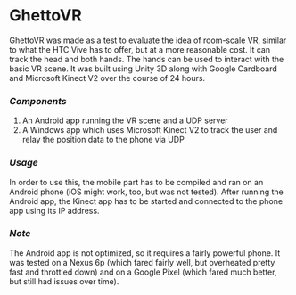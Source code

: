 # GhettoVR

GhettoVR was made as a test to evaluate the idea of room-scale VR, similar to what the HTC Vive has to offer, but at a more reasonable cost. It can track the head and both hands. The hands can be used to interact with the basic VR scene.
It was built using Unity 3D along with Google Cardboard and Microsoft Kinect V2 over the course of 24 hours.

### *Components*
1. An Android app running the VR scene and a UDP server
2. A Windows app which uses Microsoft Kinect V2 to track the user and relay the position data to the phone via UDP

### *Usage*
In order to use this, the mobile part has to be compiled and ran on an Android phone (iOS might work, too, but was not tested).
After running the Android app, the Kinect app has to be started and connected to the phone app using its IP address.


### *Note*
The Android app is not optimized, so it requires a fairly powerful phone. It was tested on a Nexus 6p (which fared fairly well, but overheated pretty fast and throttled down) and on a Google Pixel (which fared much better, but still had issues over time).
